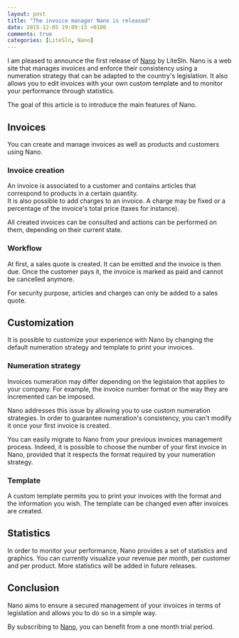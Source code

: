 ```yaml
---
layout: post
title: "The invoice manager Nano is released"
date: 2015-12-05 19:09:13 +0100
comments: true
categories: [LiteSln, Nano]
---
```

I am pleased to announce the first release of [Nano](https://nano.litesln.com) by LiteSln. Nano is a web site that manages invoices and enforce their consistency using a numeration strategy that can be adapted to the country's legislation. It also allows you to edit invoices with your own custom template and to monitor your performance through statistics.

The goal of this article is to introduce the main features of Nano.

<!-- more -->

## Invoices

You can create and manage invoices as well as products and customers using Nano.

### Invoice creation

An invoice is associated to a customer and contains articles that correspond to products in a certain quantity.  
It is also possible to add charges to an invoice. A charge may be fixed or a percentage of the invoice's total price (taxes for instance).

All created invoices can be consulted and actions can be performed on them, depending on their current state.

### Workflow

At first, a sales quote is created. It can be emitted and the invoice is then due. Once the customer pays it, the invoice is marked as paid and cannot be cancelled anymore.

For security purpose, articles and charges can only be added to a sales quote.

## Customization

It is possible to customize your experience with Nano by changing the default numeration strategy and template to print your invoices.

### Numeration strategy

Invoices numeration may differ depending on the legistaion that applies to your company.
For example, the invoice number format or the way they are incremented can be imposed.

Nano addresses this issue by allowing you to use custom numeration strategies. In order to guarantee numeration's consistency, you can't modify it once your first invoice is created.

You can easily migrate to Nano from your previous invoices management process. Indeed, it is possible to choose the number of your first invoice in Nano, provided that it respects the format required by your numeration strategy.

### Template

A custom template permits you to print your invoices with the format and the information you wish. The template can be changed even after invoices are created.

## Statistics

In order to monitor your performance, Nano provides a set of statistics and graphics.
You can currently visualize your revenue per month, per customer and per product. More statistics will be added in future releases.

## Conclusion

Nano aims to ensure a secured management of your invoices in terms of legislation and allows you to do so in a simple way.

By subscribing to [Nano](https://nano.litesln.com), you can benefit from a one month trial period.